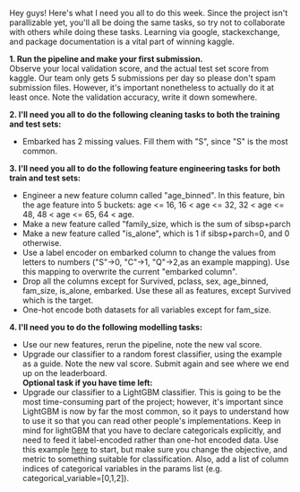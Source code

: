 Hey guys! Here's what I need you all to do this week. Since the project isn't parallizable yet, you'll all be doing the same tasks, so try not to collaborate with others while doing these tasks. Learning via google, stackexchange, and package documentation is a vital part of winning kaggle. 

**1. Run the pipeline and make your first submission.**  
Observe your local validation score, and the actual test set score from kaggle. Our team only gets 5 submissions per day so please don't spam submission files. However, it's important nonetheless to actually do it at least once. Note the validation accuracy, write it down somewhere.

**2. I'll need you all to do the following cleaning tasks to both the training and test sets:**
* Embarked has 2 missing values. Fill them with "S", since "S" is the most common.

**3. I'll need you all to do the following feature engineering tasks for both train and test sets:**
* Engineer a new feature column called "age_binned". In this feature, bin the age feature into 5 buckets: age <= 16, 16 < age <= 32, 32 < age <= 48, 48 < age <= 65, 64 < age. 
* Make a new feature called "family_size, which is the sum of sibsp+parch
* Make a new feature called "is_alone", which is 1 if sibsp+parch=0, and 0 otherwise. 
* Use a label encoder on embarked column to change the values from letters to numbers ("S"->0, "C"->1, "Q"->2,as an example mapping). Use this mapping to overwrite the current "embarked column".
* Drop all the columns except for Survived, pclass, sex, age_binned, fam_size, is_alone, embarked. Use these all as features, except Survived which is the target.
* One-hot encode both datasets for all variables except for fam_size.

**4. I'll need you to do the following modelling tasks:**
* Use our new features, rerun the pipeline, note the new val score.
* Upgrade our classifier to a random forest classifier, using the example as a guide. Note the new val score. Submit again and see where we end up on the leaderboard.  
**Optional task if you have time left:**
* Upgrade our classifier to a LightGBM classifier. This is going to be the most time-consuming part of the project; however, it's important since LightGBM is now by far the most common, so it pays to understand how to use it so that you can read other people's implementations. Keep in mind for lightGBM that you have to declare categoricals explicitly, and need to feed it label-encoded rather than one-hot encoded data. Use this example [here](https://github.com/Microsoft/LightGBM/blob/master/examples/python-guide/simple_example.py) to start, but make sure you change the objective, and metric to something suitable for classification. Also, add a list of column indices of categorical variables in the params list (e.g. categorical_variable=[0,1,2]).
